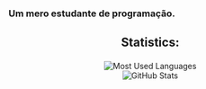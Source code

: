 
### Um mero estudante de programação.

## <p align="center"><strong>Statistics:</strong></p>

<p align="center">
  <img src="https://github-readme-stats.vercel.app/api/top-langs/?username=SwagMessiah02&layout=compact&theme=radical" alt="Most Used Languages"/>
  <br>
  <img src="https://github-readme-stats.vercel.app/api?username=SwagMessiah02&show_icons=true&theme=radical&count_private=true" alt="GitHub Stats"/>
  <br>
</p>
